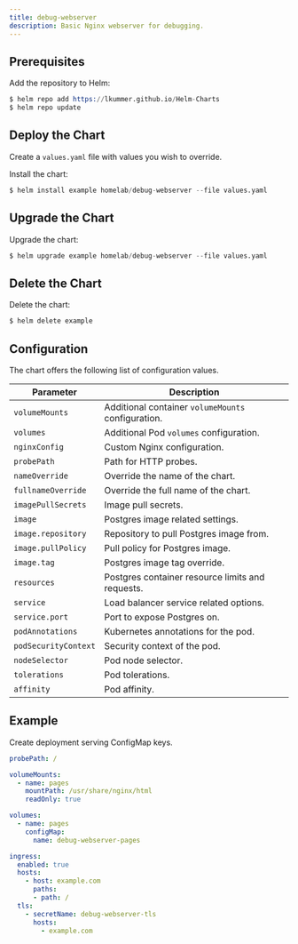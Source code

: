 ```yaml
---
title: debug-webserver
description: Basic Nginx webserver for debugging.
---
```


## Prerequisites

Add the repository to Helm:

```s
$ helm repo add https://lkummer.github.io/Helm-Charts
$ helm repo update
```

## Deploy the Chart

Create a `values.yaml` file with values you wish to override.

Install the chart:

```s
$ helm install example homelab/debug-webserver --file values.yaml
```

## Upgrade the Chart

Upgrade the chart:

```s
$ helm upgrade example homelab/debug-webserver --file values.yaml
```

## Delete the Chart

Delete the chart:

```s
$ helm delete example
```

## Configuration

The chart offers the following list of configuration values.

| Parameter | Description
| - | - |
| `volumeMounts` | Additional container `volumeMounts` configuration. |
| `volumes` | Additional Pod `volumes` configuration. |
| `nginxConfig` | Custom Nginx configuration. |
| `probePath` | Path for HTTP probes. |
| `nameOverride` | Override the name of the chart. |
| `fullnameOverride` | Override the full name of the chart. |
| `imagePullSecrets` | Image pull secrets. |
| `image` |Postgres image related settings.|
| `image.repository` |Repository to pull Postgres image from.|
| `image.pullPolicy` |Pull policy for Postgres image.|
| `image.tag` |Postgres image tag override.|
| `resources` |Postgres container resource limits and requests.|
| `service` |Load balancer service related options.|
| `service.port` |Port to expose Postgres on.|
| `podAnnotations` | Kubernetes annotations for the pod. |
| `podSecurityContext` | Security context of the pod. |
| `nodeSelector` | Pod node selector. |
| `tolerations` | Pod tolerations. |
| `affinity` | Pod affinity. |

## Example

Create deployment serving ConfigMap keys.

```yaml
probePath: /

volumeMounts:
  - name: pages
    mountPath: /usr/share/nginx/html
    readOnly: true

volumes:
  - name: pages
    configMap:
      name: debug-webserver-pages

ingress:
  enabled: true
  hosts:
    - host: example.com
      paths:
      - path: /
  tls:
    - secretName: debug-webserver-tls
      hosts:
        - example.com
```

